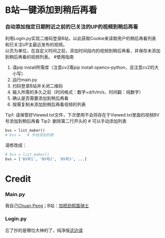 # B站一键添加到稍后再看
### 自动添加指定日期附近之前的已关注的UP的视频到稍后再看
利用Login.py实现二维码登录B站，以此获取Cookie来读取用户的稍后再看列表和已关注UP主最近发布的视频。\
以页为单位，在自定义时间之前，添加时间段内的视频到稍后再看，并保存未添加到稍后再看的视频列表。
#使用指南
1. 请pip install所需库（注意cv2需pip install opencv-python，且注意cv2的大小写）
2. 运行main.py
3. 扫码登录B站并关闭二维码
4. 输入所需的多久之前（时间格式：数字+d/h/m/s、时间戳：纯数字）
5. 确认是否需要添加到稍后再看
6. 按需复制未添加到稍后再看视频的列表

Tip1: 请保管好Viewed.txt文件，下次使用不会将存在于Viewed.txt里面的视频BV号添加到稍后再看
Tip2: 删除第二行开头的 # 可以手动添加列表
````Python
bvs = list_maker()
# bvs =   # 手动添加列表
````
请修改成：
````Python
# bvs = list_maker()
bvs = ['BV号1', 'BV号2', 'BV号3', ...]
````
# Credit
### Main.py
我自己[Chuan Peng][1]；B站：[加把劲假面骑士][2]
### Login.py
忘了抄的是哪位大神的了，纯净版[这边请][3]



[1]: https://erichuanp.com
[2]: https://space.bilibili.com/4689754
[3]: https://github.com/CreeberSlime/Bilibili_Cookie_QRCodeLogin
